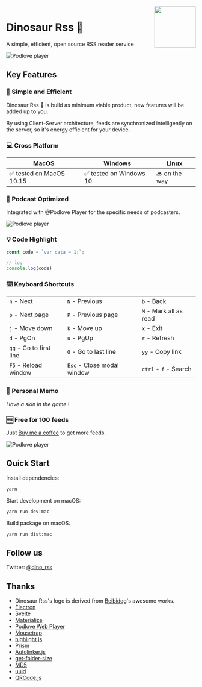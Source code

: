 <img align="right" width="110" src="https://raw.githubusercontent.com/richshaw2015/dino-rss-electron/master/public/icon/logo.svg">

# Dinosaur Rss 🦕

A simple, efficient, open source RSS reader service

![Podlove player](https://raw.githubusercontent.com/richshaw2015/dino-rss-electron/master/build/screenshot.jpg)

## Key Features

### 🚀 Simple and Efficient
Dinosaur Rss 🦕 is build as minimum viable product, new features will be added up to you.

By using Client-Server architecture, feeds are synchronized intelligently on the server, so it's energy efficient for your device.

### 💻 Cross Platform

| MacOS      | Windows | Linux |
| ----------- | ----------- | ----------- |
| ✅ tested on MacOS 10.15      | ✅ tested on Windows 10       | 🔜 on the way |

### 🎤 Podcast Optimized
Integrated with @Podlove Player for the specific needs of podcasters.

![Podlove player](https://raw.githubusercontent.com/richshaw2015/dino-rss-electron/master/public/icon/podlove.jpg)

### 💡 Code Highlight

```js
const code = `var data = 1;`;

// log
console.log(code)
```

### ⌨️ Keyboard Shortcuts

| | | |
| - | - | - |
| `n` - Next | `N` - Previous | `b` - Back |
| `p` - Next page | `P` - Previous page | `M` - Mark all as read |
| `j` - Move down | `k` - Move up | `x` - Exit |
| `d` - PgOn | `u` - PgUp | `r` - Refresh |
| `gg` - Go to first line | `G` - Go to last line | `yy` - Copy link |
| `F5`  - Reload window | `Esc` - Close modal window | `ctrl` + `f` - Search |

### 📝 Personal Memo

_Have a skin in the game !_

### ️🆓 Free for 100 feeds
Just [Buy me a coffee](https://www.buymeacoffee.com/dinorss) to get more feeds.

![Podlove player](https://raw.githubusercontent.com/richshaw2015/dino-rss-electron/master/public/icon/buymeacoffee.png)

## Quick Start

Install dependencies:

```sh
yarn
```

Start development on macOS:

```sh
yarn run dev:mac
```

Build package on macOS:
```sh
yarn run dist:mac
```

## Follow us
Twitter: [@dino_rss](https://twitter.com/dino_rss)

## Thanks

-  Dinosaur Rss's logo is derived from <a href="https://icon-icons.com/pack/Safari/2565" target="_blank">Beibidog</a>'s awesome works.
- [Electron](https://www.electronjs.org/)
- [Svelte](https://svelte.dev/)
- [Materialize](https://materializecss.com)
- [Podlove Web Player](https://podlove.org/podlove-web-player/)
- [Mousetrap](https://craig.is/killing/mice)
- [highlight.js](https://highlightjs.org/)
- [Prism](https://prismjs.com/)
- [Autolinker.js](https://github.com/gregjacobs/Autolinker.js)
- [get-folder-size](https://github.com/alessioalex/get-folder-size#readme)
- [MD5](https://github.com/pvorb/node-md5#readme)
- [uuid](https://github.com/uuidjs/uuid#readme)
- [QRCode.js](https://github.com/davidshimjs/qrcodejs)
